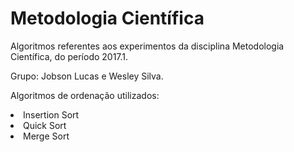 # Metodologia Científica

Algoritmos referentes aos experimentos da disciplina Metodologia Científica, do período 2017.1.

Grupo: Jobson Lucas e Wesley Silva.

Algoritmos de ordenação utilizados:
    <li> Insertion Sort
    <li> Quick Sort
    <li> Merge Sort